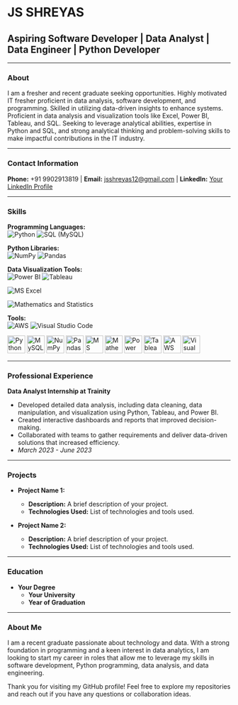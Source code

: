# JS SHREYAS

## Aspiring Software Developer | Data Analyst | Data Engineer | Python Developer

---

### About
I am a fresher and recent graduate seeking opportunities. Highly motivated IT fresher proficient in data analysis, software development, and programming. Skilled in utilizing data-driven insights to enhance systems. Proficient in data analysis and visualization tools like Excel, Power BI, Tableau, and SQL. Seeking to leverage analytical abilities, expertise in Python and SQL, and strong analytical thinking and problem-solving skills to make impactful contributions in the IT industry.

---

### Contact Information
**Phone:** +91 9902913819 | **Email:** [jsshreyas12@gmail.com](mailto:jsshreyas12@gmail.com) | **LinkedIn:** [Your LinkedIn Profile](https://www.linkedin.com/in/yourprofile)

---

### Skills

**Programming Languages:**  
![Python](https://img.shields.io/badge/-Python-green) ![SQL (MySQL)](https://img.shields.io/badge/-SQL%20(MySQL)-green)

**Python Libraries:**  
![NumPy](https://img.shields.io/badge/-NumPy-green) ![Pandas](https://img.shields.io/badge/-Pandas-green)

**Data Visualization Tools:**  
![Power BI](https://img.shields.io/badge/-Power%20BI-green) ![Tableau](https://img.shields.io/badge/-Tableau-green)

![MS Excel](https://img.shields.io/badge/-MS%20Excel-green)

![Mathematics and Statistics](https://img.shields.io/badge/-Mathematics%20and%20Statistics-green)

**Tools:**  
![AWS](https://img.shields.io/badge/-AWS-green) ![Visual Studio Code](https://img.shields.io/badge/-Visual%20Studio%20Code-green)

<img src="https://img.icons8.com/color/48/000000/python.png" alt="Python" width="40" height="40"/> <img src="https://img.icons8.com/color/48/000000/mysql.png" alt="MySQL" width="40" height="40"/> <img src="https://img.icons8.com/color/48/000000/numpy.png" alt="NumPy" width="40" height="40"/> <img src="https://img.icons8.com/color/48/000000/pandas.png" alt="Pandas" width="40" height="40"/> <img src="https://img.icons8.com/color/48/000000/ms-excel.png" alt="MS Excel" width="40" height="40"/> <img src="https://img.icons8.com/color/48/000000/statistics.png" alt="Mathematics and Statistics" width="40" height="40"/> <img src="https://img.icons8.com/color/48/000000/power-bi.png" alt="Power BI" width="40" height="40"/> <img src="https://img.icons8.com/color/48/000000/tableau-software.png" alt="Tableau" width="40" height="40"/> <img src="https://img.icons8.com/color/48/000000/amazon-web-services.png" alt="AWS" width="40" height="40"/> <img src="https://img.icons8.com/color/48/000000/visual-studio-code-2019.png" alt="Visual Studio Code" width="40" height="40"/>

---

### Professional Experience

**Data Analyst Internship at Trainity**  
- Developed detailed data analysis, including data cleaning, data manipulation, and visualization using Python, Tableau, and Power BI.
- Created interactive dashboards and reports that improved decision-making.
- Collaborated with teams to gather requirements and deliver data-driven solutions that increased efficiency.
- *March 2023 - June 2023*

---

### Projects
- **Project Name 1:**
  - **Description:** A brief description of your project.
  - **Technologies Used:** List of technologies and tools used.

- **Project Name 2:**
  - **Description:** A brief description of your project.
  - **Technologies Used:** List of technologies and tools used.

---

### Education
- **Your Degree**
  - **Your University**
  - **Year of Graduation**

---

### About Me
I am a recent graduate passionate about technology and data. With a strong foundation in programming and a keen interest in data analytics, I am looking to start my career in roles that allow me to leverage my skills in software development, Python programming, data analysis, and data engineering.

Thank you for visiting my GitHub profile! Feel free to explore my repositories and reach out if you have any questions or collaboration ideas.
